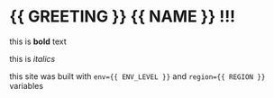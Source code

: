 # {{ GREETING }} {{ NAME }} !!!

this is **bold** text

this is _italics_

this site was built with `env={{ ENV_LEVEL }}` and `region={{ REGION }}` variables